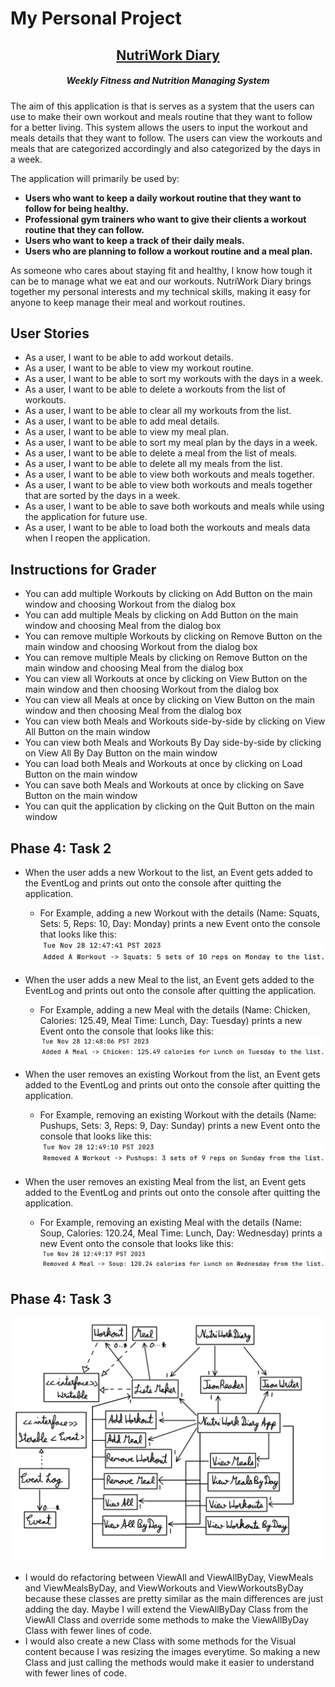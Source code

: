 # My Personal Project

## <center> <u> NutriWork Diary </u> </center>

##### <center> *Weekly Fitness and Nutrition Managing System*

The aim of this application is that is serves as a system that the users can use to make their own workout and meals
routine that they want to follow for a better living. This system allows the users to input the workout and meals
details that they want to follow. The users can view the workouts and meals that are categorized accordingly and also
categorized by the days in a week.

The application will primarily be used by:

- **Users who want to keep a daily workout routine that they want to follow for being healthy.**
- **Professional gym trainers who want to give their clients a workout routine that they can follow.**
- **Users who want to keep a track of their daily meals.**
- **Users who are planning to follow a workout routine and a meal plan.**

As someone who cares about staying fit and healthy, I know how tough it can be to manage what we eat and our workouts.
NutriWork Diary brings together my personal interests and my technical skills, making it easy for anyone to keep manage
their meal and workout routines.

## User Stories

- As a user, I want to be able to add workout details.
- As a user, I want to be able to view my workout routine.
- As a user, I want to be able to sort my workouts with the days in a week.
- As a user, I want to be able to delete a workouts from the list of workouts.
- As a user, I want to be able to clear all my workouts from the list.
- As a user, I want to be able to add meal details.
- As a user, I want to be able to view my meal plan.
- As a user, I want to be able to sort my meal plan by the days in a week.
- As a user, I want to be able to delete a meal from the list of meals.
- As a user, I want to be able to delete all my meals from the list.
- As a user, I want to be able to view both workouts and meals together.
- As a user, I want to be able to view both workouts and meals together that are sorted by the days in a week.
- As a user, I want to be able to save both workouts and meals while using the application for future use.
- As a user, I want to be able to load both the workouts and meals data when I reopen the application.

## Instructions for Grader

- You can add multiple Workouts by clicking on Add Button on the main window and choosing Workout from the dialog box
- You can add multiple Meals by clicking on Add Button on the main window and choosing Meal from the dialog box
- You can remove multiple Workouts by clicking on Remove Button on the main window and choosing Workout from the dialog
  box
- You can remove multiple Meals by clicking on Remove Button on the main window and choosing Meal from the dialog box
- You can view all Workouts at once by clicking on View Button on the main window and then choosing Workout from the
  dialog box
- You can view all Meals at once by clicking on View Button on the main window and then choosing Meal from the dialog
  box
- You can view both Meals and Workouts side-by-side by clicking on View All Button on the main window
- You can view both Meals and Workouts By Day side-by-side by clicking on View All By Day Button on the main window
- You can load both Meals and Workouts at once by clicking on Load Button on the main window
- You can save both Meals and Workouts at once by clicking on Save Button on the main window
- You can quit the application by clicking on the Quit Button on the main window

## Phase 4: Task 2

- When the user adds a new Workout to the list, an Event gets added to the EventLog
  and prints out onto the console after quitting the application.
    - For Example, adding a new Workout with the details (Name: Squats, Sets: 5, Reps: 10, Day: Monday)
      prints a new Event onto the console that looks like this:
      ![](./data/Images/AddWorkout.png)


- When the user adds a new Meal to the list, an Event gets added to the EventLog
  and prints out onto the console after quitting the application.
    - For Example, adding a new Meal with the details (Name: Chicken, Calories: 125.49, Meal Time: Lunch, Day: Tuesday)
      prints a new Event onto the console that looks like this:
      ![](./data/Images/AddMeal.png)


- When the user removes an existing Workout from the list, an Event gets added to the EventLog
  and prints out onto the console after quitting the application.
    - For Example, removing an existing Workout with the details (Name: Pushups, Sets: 3, Reps: 9, Day: Sunday)
      prints a new Event onto the console that looks like this:
      ![](./data/Images/RemoveWorkout.png)


- When the user removes an existing Meal from the list, an Event gets added to the EventLog
  and prints out onto the console after quitting the application.
    - For Example, removing an existing Meal with the details (Name: Soup, Calories: 120.24, Meal Time: Lunch, Day:
      Wednesday) prints a new Event onto the console that looks like this:
      ![](./data/Images/RemoveMeal.png)

      

## Phase 4: Task 3

![](./UML_Design_Diagram.jpeg)

- I would do refactoring between ViewAll and ViewAllByDay, ViewMeals and ViewMealsByDay, and ViewWorkouts and 
ViewWorkoutsByDay because these classes are pretty similar as the main differences are just adding the day. 
Maybe I will extend the ViewAllByDay Class from the ViewAll Class and override some methods to make the ViewAllByDay 
Class with fewer lines of code. 
- I would also create a new Class with some methods for the Visual content because I was resizing the images everytime.
So making a new Class and just calling the methods would make it easier to understand with fewer lines of code.